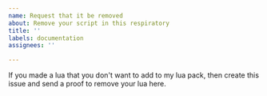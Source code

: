 ```yaml
---
name: Request that it be removed
about: Remove your script in this respiratory
title: ''
labels: documentation
assignees: ''

---
```


If you made a lua that you don't want to add to my lua pack, then create this issue and send a proof to remove your lua here.

